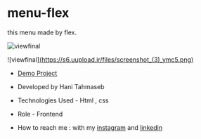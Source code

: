 # menu-flex
this menu made by flex.

![viewfinal](https://s6.uupload.ir/files/screenshot_(2)_jwtv.png)

![viewfinal][(https://s6.uupload.ir/files/screenshot_(3)_ymc5.png)](https://s6.uupload.ir/files/screenshot_(3)_ymc5.png)

- [Demo Project]()

- Developed by Hani Tahmaseb

- Technologies Used - Html , css

- Role - Frontend

- How to reach me : with my [instagram](https://instagram.com/haniehtahmaseb) and [linkedin](https://linkedin.com/in/hani-tahmaseb-a52212212)

